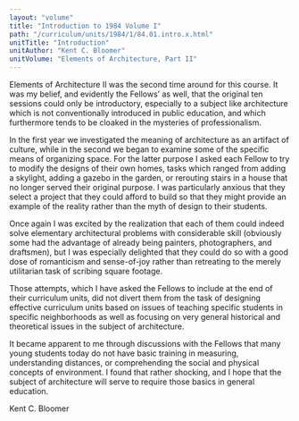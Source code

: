 ```yaml
---
layout: "volume"
title: "Introduction to 1984 Volume I"
path: "/curriculum/units/1984/1/84.01.intro.x.html"
unitTitle: "Introduction"
unitAuthor: "Kent C. Bloomer"
unitVolume: "Elements of Architecture, Part II"
---
```

<body>
<p>
Elements of Architecture II was the second time around for this course. It was my belief, and evidently the Fellows’ as well, that the original ten sessions could only be introductory, especially to a subject like architecture which is not conventionally introduced in public education, and which furthermore tends to be cloaked in the mysteries of professionalism.
</p>
<p>
In the first year we investigated the meaning of architecture as an artifact of culture, while in the second we began to examine some of the specific means of organizing space. For the latter purpose I asked each Fellow to try to modify the designs of their own homes, tasks which ranged from adding a skylight, adding a gazebo in the garden, or rerouting stairs in a house that no longer served their original purpose. I was particularly anxious that they select a project that they could afford to build so that they might provide an example of the reality rather than the myth of design to their students.
</p>
<p>
Once again I was excited by the realization that each of them could indeed solve elementary architectural problems with considerable skill (obviously some had the advantage of already being painters, photographers, and draftsmen), but I was especially delighted that they could do so with a good dose of romanticism and sense-of-joy rather than retreating to the merely utilitarian task of scribing square footage.
</p>
<p>
Those attempts, which I have asked the Fellows to include at the end of their curriculum units, did not divert them from the task of designing effective curriculum units based on issues of teaching specific students in specific neighborhoods as well as focusing on very general historical and theoretical issues in the subject of architecture.
</p>
<p>
It became apparent to me through discussions with the Fellows that many young students today do not have basic training in measuring, understanding distances, or comprehending the social and physical concepts of environment. I found that rather shocking, and I hope that the subject of architecture will serve to require those basics in general education.
</p>
<p>
Kent C. Bloomer
</p>
</body>